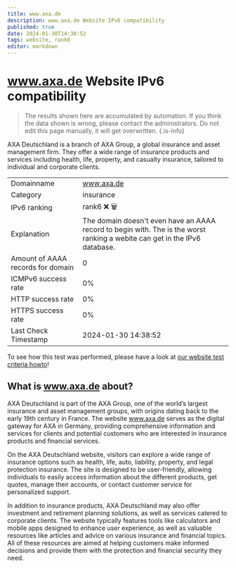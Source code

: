 ```yaml
---
title: www.axa.de
description: www.axa.de Website IPv6 compatibility
published: true
date: 2024-01-30T14:38:52
tags: website, rank6
editor: markdown
---
```


# www.axa.de Website IPv6 compatibility

> The results shown here are accumulated by automation. If you think the data shown is wrong, please contact the administrators. 
> Do not edit this page manually, it will get overwritten.
{.is-info}

AXA Deutschland is a branch of AXA Group, a global insurance and asset management firm. They offer a wide range of insurance products and services including health, life, property, and casualty insurance, tailored to individual and corporate clients.


|   |   |
| - | - |
| Domainname | www.axa.de
| Category | insurance |
| IPv6 ranking | rank6 :x: :wastebasket: |
| Explanation | The domain doesn't even have an AAAA record to begin with. The is the worst ranking a webite can get in the IPv6 database. |
| Amount of AAAA records for domain | 0 |
| ICMPv6 success rate | 0%|
| HTTP success rate | 0% |
| HTTPS success rate | 0% |
| Last Check Timestamp | 2024-01-30 14:38:52 |

To see how this test was performed, please have a look at [our website test criteria howto](/howto/testcriteria/website)!


## What is www.axa.de about?
AXA Deutschland is part of the AXA Group, one of the world’s largest insurance and asset management groups, with origins dating back to the early 19th century in France. The website www.axa.de serves as the digital gateway for AXA in Germany, providing comprehensive information and services for clients and potential customers who are interested in insurance products and financial services.

On the AXA Deutschland website, visitors can explore a wide range of insurance options such as health, life, auto, liability, property, and legal protection insurance. The site is designed to be user-friendly, allowing individuals to easily access information about the different products, get quotes, manage their accounts, or contact customer service for personalized support.

In addition to insurance products, AXA Deutschland may also offer investment and retirement planning solutions, as well as services catered to corporate clients. The website typically features tools like calculators and mobile apps designed to enhance user experience, as well as valuable resources like articles and advice on various insurance and financial topics. All of these resources are aimed at helping customers make informed decisions and provide them with the protection and financial security they need.


